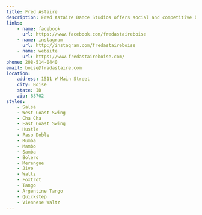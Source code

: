 ```yaml
---
title: Fred Astaire
description: Fred Astaire Dance Studios offers social and competitive ballroom dance classes and lessons in Boise, Idaho. Start dancing today!
links:
    - name: facebook
      url: https://www.facebook.com/fredastaireboise
    - name: instagram
      url: http://instagram.com/fredastaireboise
    - name: website
      url: https://www.fredastaireboise.com/
phone: 208-514-0440
email: boise@fradastaire.com
location:
    address: 1511 W Main Street
    city: Boise
    state: ID
    zip: 83702
styles: 
    - Salsa
    - West Coast Swing
    - Cha Cha
    - East Coast Swing
    - Hustle
    - Paso Doble
    - Rumba
    - Mambo
    - Samba
    - Bolero
    - Merengue
    - Jive
    - Waltz
    - Foxtrot
    - Tango
    - Argentine Tango
    - Quickstep
    - Viennese Waltz
---
```

